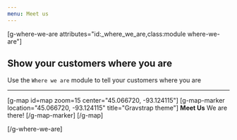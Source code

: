 ```yaml
---
menu: Meet us
---
```


[g-where-we-are attributes="id:_where_we_are,class:module where-we-are"]

## Show your customers where you are
Use the `Where we are` module to tell your customers where you are

___

[g-map id=map zoom=15 center="45.066720, -93.124115"]
[g-map-marker location="45.066720, -93.124115" title="Gravstrap theme"]
**Meet Us**
We are there!
[/g-map-marker]
[/g-map]

[/g-where-we-are]
